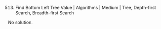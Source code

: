513. Find Bottom Left Tree Value | Algorithms | Medium | Tree, Depth-first Search, Breadth-first Search

No solution.

